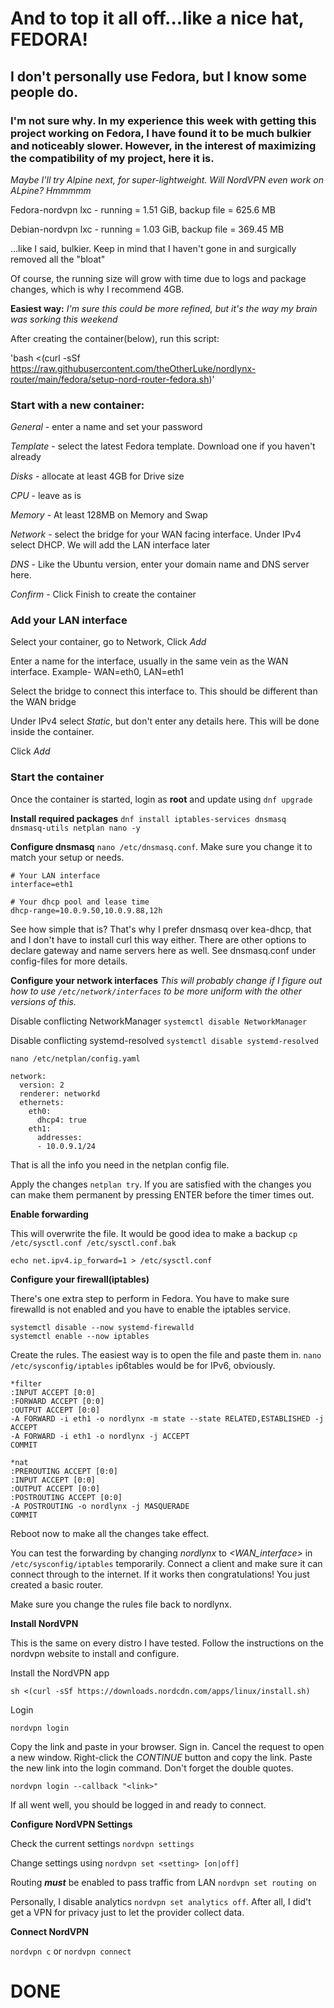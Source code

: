 # And to top it all off...like a nice hat, FEDORA!
## I don't personally use Fedora, but I know some people do.
### I'm not sure why. In my experience this week with getting this project working on Fedora, I have found it to be much bulkier and noticeably slower. However, in the interest of maximizing the compatibility of my project, here it is. 
*Maybe I'll try Alpine next, for super-lightweight. Will NordVPN even work on ALpine? Hmmmmm*

Fedora-nordvpn lxc - running = 1.51 GiB, backup file = 625.6 MB

Debian-nordvpn lxc - running = 1.03 GiB, backup file = 369.45 MB

...like I said, bulkier. Keep in mind that I haven't gone in and surgically removed all the "bloat"

Of course, the running size will grow with time due to logs and package changes, which is why I recommend 4GB.

**Easiest way:** *I'm sure this could be more refined, but it's the way my brain was sorking this weekend*

After creating the container(below), run this script:

'bash <(curl -sSf https://raw.githubusercontent.com/theOtherLuke/nordlynx-router/main/fedora/setup-nord-router-fedora.sh)'

### Start with a new container:

*General* - enter a name and set your password

*Template* - select the latest Fedora template. Download one if you haven't already

*Disks* - allocate at least 4GB for Drive size

*CPU* - leave as is

*Memory* - At least 128MB on Memory and Swap

*Network* - select the bridge for your WAN facing interface. Under IPv4 select DHCP. We will add the LAN interface later

*DNS* - Like the Ubuntu version, enter your domain name and DNS server here.

*Confirm* - Click Finish to create the container

### Add your LAN interface

Select your container, go to Network, Click *Add*

Enter a name for the interface, usually in the same vein as the WAN interface. Example- WAN=eth0, LAN=eth1

Select the bridge to connect this interface to. This should be different than the WAN bridge

Under IPv4 select *Static*, but don't enter any details here. This will be done inside the container.

Click *Add*

### Start the container

Once the container is started, login as **root** and update using `dnf upgrade`

**Install required packages** `dnf install iptables-services dnsmasq dnsmasq-utils netplan nano -y`

**Configure dnsmasq** `nano /etc/dnsmasq.conf`. Make sure you change it to match your setup or needs.

```
# Your LAN interface
interface=eth1

# Your dhcp pool and lease time
dhcp-range=10.0.9.50,10.0.9.88,12h
```

See how simple that is? That's why I prefer dnsmasq over kea-dhcp, that and I don't have to install curl this way either. There are other options to declare gateway and name servers here as well. See dnsmasq.conf under config-files for more details.

**Configure your network interfaces**
*This will probably change if I figure out how to use `/etc/network/interfaces` to be more uniform with the other versions of this.*

Disable conflicting NetworkManager `systemctl disable NetworkManager`

Disable conflicting systemd-resolved `systemctl disable systemd-resolved`

`nano /etc/netplan/config.yaml`

```
network:
  version: 2
  renderer: networkd
  ethernets:
    eth0:
      dhcp4: true
    eth1:
      addresses:
      - 10.0.9.1/24
```

That is all the info you need in the netplan config file.

Apply the changes `netplan try`. If you are satisfied with the changes you can make them permanent by pressing ENTER before the timer times out.

**Enable forwarding**

This will overwrite the file. It would be good idea to make a backup  `cp /etc/sysctl.conf /etc/sysctl.conf.bak`

`echo net.ipv4.ip_forward=1 > /etc/sysctl.conf`


**Configure your firewall(iptables)**

There's one extra step to perform in Fedora. You have to make sure firewalld is not enabled and you have to enable the iptables service.
```
systemctl disable --now systemd-firewalld
systemctl enable --now iptables
```

Create the rules. The easiest way is to open the file and paste them in. `nano /etc/sysconfig/iptables` ip6tables would be for IPv6, obviously.

```
*filter
:INPUT ACCEPT [0:0]
:FORWARD ACCEPT [0:0]
:OUTPUT ACCEPT [0:0]
-A FORWARD -i eth1 -o nordlynx -m state --state RELATED,ESTABLISHED -j ACCEPT
-A FORWARD -i eth1 -o nordlynx -j ACCEPT
COMMIT

*nat
:PREROUTING ACCEPT [0:0]
:INPUT ACCEPT [0:0]
:OUTPUT ACCEPT [0:0]
:POSTROUTING ACCEPT [0:0]
-A POSTROUTING -o nordlynx -j MASQUERADE
COMMIT
```

Reboot now to make all the changes take effect.

You can test the forwarding by changing *nordlynx* to *<WAN_interface>* in `/etc/sysconfig/iptables` temporarily. Connect a client and make sure it can connect through to the internet. If it works then congratulations! You just created a basic router.

Make sure you change the rules file back to nordlynx.

**Install NordVPN**

This is the same on every distro I have tested. Follow the instructions on the nordvpn website to install and configure.

Install the NordVPN app
```
sh <(curl -sSf https://downloads.nordcdn.com/apps/linux/install.sh)
```

Login
```
nordvpn login
```
Copy the link and paste in your browser. Sign in. Cancel the request to open a new window. Right-click the *CONTINUE* button and copy the link. Paste the new link into the login command. Don't forget the double quotes.
```
nordvpn login --callback "<link>"
```

If all went well, you should be logged in and ready to connect.

**Configure NordVPN Settings**

Check the current settings `nordvpn settings`

Change settings using `nordvpn set <setting> [on|off]`

Routing ***must*** be enabled to pass traffic from LAN `nordvpn set routing on`

Personally, I disable analytics `nordvpn set analytics off`. After all, I did't get a VPN for privacy just to let the provider collect data.

**Connect NordVPN**

`nordvpn c` or `nordvpn connect`

# DONE
